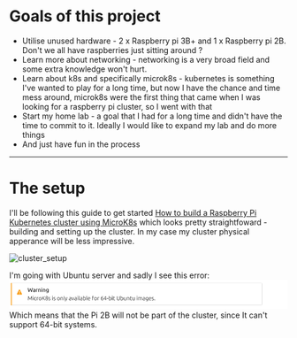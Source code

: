 # Goals of this project
- Utilise unused hardware - 2 x Raspberry pi 3B+ and 1 x Raspberry pi 2B. Don't we all have raspberries just sitting around ?
- Learn more about networking - networking is a very broad field and some extra knowledge won't hurt.
- Learn about k8s and specifically microk8s - kubernetes is something I've wanted to play for a long time, but now I have the chance and time mess around, microk8s were the first thing that came when I was looking for a raspberry pi cluster, so I went with that
- Start my home lab - a goal that I had for a long time and didn't have the time to commit to it. Ideally I would like to expand my lab and do more things
- And just have fun in the process


---

# The setup

I'll be following this guide to get started [How to build a Raspberry Pi Kubernetes cluster using MicroK8s](https://ubuntu.com/tutorials/how-to-kubernetes-cluster-on-raspberry-pi#1-overview) which looks pretty straightfoward - building and setting up the cluster. In my case my cluster physical apperance will be less impressive. 

![cluster_setup](img/)


I'm going with Ubuntu server and sadly I see this error: ![warning](img/warning.png)
Which means that the Pi 2B will not be part of the cluster, since It can't support 64-bit systems.

